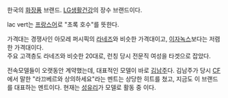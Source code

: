 한국의 [화장품](%ED%99%94%EC%9E%A5%ED%92%88.md) 브랜드.
[LG생활건강](LG%EC%83%9D%ED%99%9C%EA%B1%B4%EA%B0%95.md)의 장수 브랜드이다.

lac vert는 [프랑스어](%ED%94%84%EB%9E%91%EC%8A%A4%EC%96%B4.md)로 "초록 호수"를 뜻한다.

가격대는 경쟁사인 아모레 퍼시픽의 [라네즈](%EB%9D%BC%EB%84%A4%EC%A6%88.md)와 비슷한 가격대이고,
[이자녹스](%EC%9D%B4%EC%9E%90%EB%85%B9%EC%8A%A4.md)보다는 저렴한 가격대이다.  
주요 고객층도 라네즈와 비슷한 20대로, 런칭 당시 전문직 여성을 타겟으로 잡았다.

전속모델들이 오랫동안 계약했는데, 대표적인 모델이 바로 [김남주](%EA%B9%80%EB%82%A8%EC%A3%BC.md)다. 김남주가
당시 [CF](CF.md)에서 말한 "라끄베르와 상의하세요"라는 멘트는 상당한 히트를 쳤고, 지금도 이 브랜드를 대표하는 멘트이다.
현재는 [성유리](%EC%84%B1%EC%9C%A0%EB%A6%AC.md)가 모델로 활동 중 이다.

